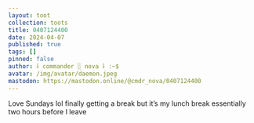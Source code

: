 ```yaml
---
layout: toot
collection: toots
title: 0407124400
date: 2024-04-07
published: true
tags: []
pinned: false
author: ⸸ commander ░ nova ⸸ :~$
avatar: /img/avatar/daemon.jpeg
mastodon: https://mastodon.online/@cmdr_nova/0407124400
---
```


Love Sundays lol finally getting a break but it’s my lunch break essentially two hours before I leave
